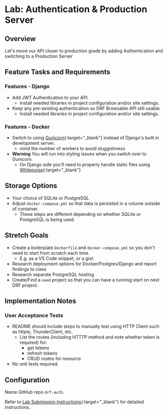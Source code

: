 # Lab: Authentication & Production Server

## Overview

Let's move our API closer to production grade by adding Authentication and switching to a Production Server

## Feature Tasks and Requirements

### Features - Django

- Add JWT Authentication to your API.
  - Install needed libraries in project configuration and/or site settings.
- Keep any pre-existing authentication so DRF Browsable API still usable.
  - Install needed libraries in project configuration and/or site settings.

### Features - Docker

- Switch to using [Gunicorn](https://gunicorn.org/){:target="_blank"} instead of Django's built in development server.
  - mind the number of workers to avoid sluggishness
- **Warning** You will run into styling issues when you switch over to Gunicorn.
  - On Django side you'll need to properly handle static files using [Whitenoise](http://whitenoise.evans.io/en/stable/django.html){:target="_blank"}

## Storage Options

- Your choice of SQLite or PostgreSQL
- Adjust `docker-compose.yml` so that data is persisted in a volume outside of container.
  - These steps are different depending on whether SQLite or PostgreSQL is being used.

## Stretch Goals

- Create a boilerplate `Dockerfile` and `docker-compose.yml` so you don't need to start from scratch each time.
  - E.g. as a VS Code snippet, or a gist.
- Research deployment options for Docker/Postgres/Django and report findings to class
- Research separate PostgreSQL hosting
- Create/Find a `seed` project so that you can have a running start on next DRF project.

## Implementation Notes

### User Acceptance Tests

- README should include steps to manually test using HTTP Client such as httpie, ThunderClient, etc.
  - List the routes (including HTTTP method and note whether token is required) for:
    - get tokens
    - refresh tokens
    - CRUD routes for resource
- No unit tests required.

## Configuration

Name GitHub repo `drf-auth`.

Refer to [Lab Submission Instructions](../../../reference/submission-instructions/labs/){:target="_blank"} for detailed instructions.
